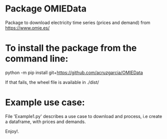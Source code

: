 # Package OMIEData
Package to download electricity time series (prices and demand) from https://www.omie.es/

# To install the package from the command line:
python -m pip install git+https://github.com/acruzgarcia/OMIEData

If that fails, the wheel file is available in ./dist/

# Example use case:
File 'Example1.py' describes a use case to download and process, i.e create a dataframe, with prices and demands.

Enjoy!.
